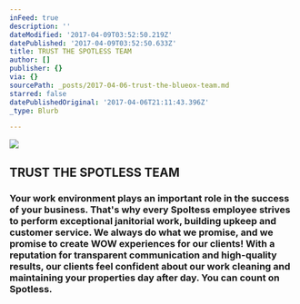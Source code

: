 ```yaml
---
inFeed: true
description: ''
dateModified: '2017-04-09T03:52:50.219Z'
datePublished: '2017-04-09T03:52:50.633Z'
title: TRUST THE SPOTLESS TEAM
author: []
publisher: {}
via: {}
sourcePath: _posts/2017-04-06-trust-the-blueox-team.md
starred: false
datePublishedOriginal: '2017-04-06T21:11:43.396Z'
_type: Blurb

---
```

![](https://the-grid-user-content.s3-us-west-2.amazonaws.com/4a3998b2-5e82-4b44-92b6-af98e805398c.png)

## TRUST THE SPOTLESS TEAM

### Your work environment plays an important role in the success of your business. That's why every Spoltess employee strives to perform exceptional janitorial work, building upkeep and customer service. We always do what we promise, and we promise to create WOW experiences for our clients! With a reputation for transparent communication and high-quality results, our clients feel confident about our work cleaning and maintaining your properties day after day. You can count on Spotless.